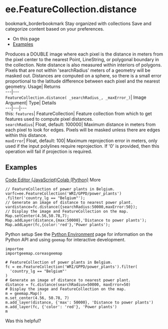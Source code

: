  
#  ee.FeatureCollection.distance 
bookmark_borderbookmark Stay organized with collections  Save and categorize content based on your preferences.
  * On this page
  * [Examples](https://developers.google.com/earth-engine/apidocs/ee-featurecollection-distance#examples)


Produces a DOUBLE image where each pixel is the distance in meters from the pixel center to the nearest Point, LineString, or polygonal boundary in the collection. Note distance is also measured within interiors of polygons. Pixels that are not within 'searchRadius' meters of a geometry will be masked out. 
Distances are computed on a sphere, so there is a small error proportional to the latitude difference between each pixel and the nearest geometry.
Usage| Returns  
---|---  
`FeatureCollection.distance( _searchRadius_, _maxError_)`| Image  
Argument| Type| Details  
---|---|---  
this: `features`| FeatureCollection| Feature collection from which to get features used to compute pixel distances.  
`searchRadius`| Float, default: 100000| Maximum distance in meters from each pixel to look for edges. Pixels will be masked unless there are edges within this distance.  
`maxError`| Float, default: 100| Maximum reprojection error in meters, only used if the input polylines require reprojection. If '0' is provided, then this operation will fail if projection is required.  
## Examples
[Code Editor (JavaScript)](https://developers.google.com/earth-engine/apidocs/ee-featurecollection-distance#code-editor-javascript-sample)[Colab (Python)](https://developers.google.com/earth-engine/apidocs/ee-featurecollection-distance#colab-python-sample) More
```
// FeatureCollection of power plants in Belgium.
varfc=ee.FeatureCollection('WRI/GPPD/power_plants')
.filter('country_lg == "Belgium"');
// Generate an image of distance to nearest power plant.
vardistance=fc.distance({searchRadius:50000,maxError:50});
// Display the image and FeatureCollection on the map.
Map.setCenter(4.56,50.78,7);
Map.addLayer(distance,{max:50000},'Distance to power plants');
Map.addLayer(fc,{color:'red'},'Power plants');
```
Python setup
See the [ Python Environment](https://developers.google.com/earth-engine/guides/python_install) page for information on the Python API and using `geemap` for interactive development.
```
importee
importgeemap.coreasgeemap
```
```
# FeatureCollection of power plants in Belgium.
fc = ee.FeatureCollection('WRI/GPPD/power_plants').filter(
  'country_lg == "Belgium"'
)
# Generate an image of distance to nearest power plant.
distance = fc.distance(searchRadius=50000, maxError=50)
# Display the image and FeatureCollection on the map.
m = geemap.Map()
m.set_center(4.56, 50.78, 7)
m.add_layer(distance, {'max': 50000}, 'Distance to power plants')
m.add_layer(fc, {'color': 'red'}, 'Power plants')
m
```

Was this helpful?
